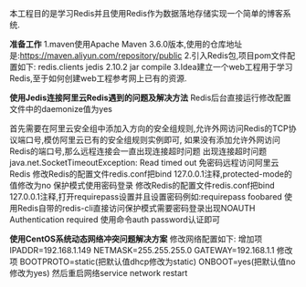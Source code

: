 本工程目的是学习Redis并且使用Redis作为数据落地存储实现一个简单的博客系统.

**准备工作**
1.maven使用Apache Maven 3.6.0版本,使用的仓库地址是:https://maven.aliyun.com/repository/public
2.引入Redis包,项目pom文件配置如下:
    <dependency>
        <groupId>redis.clients</groupId>
        <artifactId>jedis</artifactId>
        <version>2.10.2</version>
        <type>jar</type>
        <scope>compile</scope>
    </dependency>
3.Idea建立一个web工程用于学习Redis,至于如何创建web工程参考网上已有的资源.

**使用Jedis连接阿里云Redis遇到的问题及解决方法**
Redis后台直接运行修改配置文件中的daemonize值为yes

首先需要在阿里云安全组中添加入方向的安全组规则,允许外网访问Redis的TCP协议端口号,模仿阿里云已有的安全组规则实例即可,
如果没有添加允许外网访问Redis的端口号,那么远程连接会一直出现连接超时问题
出现连接超时问题java.net.SocketTimeoutException: Read timed out
免密码远程访问阿里云Redis
修改Redis的配置文件redis.conf把bind 127.0.0.1注释,protected-mode的值修改为no
保护模式使用密码登录
修改Redis的配置文件redis.conf把bind 127.0.0.1注释,打开requirepass设置并且设置密码例如:requirepass foobared
使用Redis自带的redis-cli直接访问保护模式需要密码登录出现NOAUTH Authentication required
使用命令auth password认证即可

**使用CentOS系统动态网络冲突问题解决方案**
修改网络配置如下:
增加项
IPADDR=192.168.1.149
NETMASK=255.255.255.0
GATEWAY=192.168.1.1
修改项
BOOTPROTO=static(把默认值dhcp修改为static)
ONBOOT=yes(把默认值no修改为yes)
然后重启网络service network restart